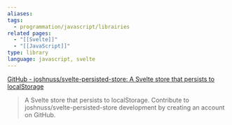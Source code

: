 ```yaml
---
aliases: 
tags:
  - programmation/javascript/librairies
related pages:
  - "[[Svelte]]"
  - "[[JavaScript]]"
type: library
language: javascript, svelte
---
```

[GitHub - joshnuss/svelte-persisted-store: A Svelte store that persists to localStorage](https://github.com/joshnuss/svelte-persisted-store)
> A Svelte store that persists to localStorage. Contribute to joshnuss/svelte-persisted-store development by creating an account on GitHub.
